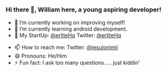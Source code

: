 ### Hi there 👋, William here, a young aspiring developer!


- 🔭 I’m currently working on improving myself!
- 🌱 I’m currently learning android development.
- 🌱 My StartUp: <a href="https://www.github.com/erliteHq">@erliteHq</a> Twitter: <a href="https://www.twiiter.com/erliteHq">@erliteHq</a> 
<!--- - 👯 I’m looking to collaborate on ...-->
<!---- 🤔 I’m looking for help with ...-->
<!--- 💬 Ask me about ...-->
- 📫 How to reach me: Twitter: <a href="https://www.twitter.com/jesulonimii">@jesulonimii</a>
- 😄 Pronouns: He/Him
- ⚡ Fun fact: I ask too many questions..... just kiddin'

